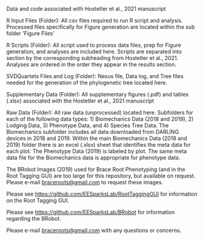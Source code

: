 Data and code associated with Hostetler et al., 2021 manuscript 

R Input Files (Folder): All csv files required to run R script and analysis. Processed files specifically for Figure generation are located within the sub folder 'Figure Files'

R Scripts (Folder): All script used to process data files, prep for Figure generation, and analyses are included here. Scripts are separated into section by the corresponding subheading from Hostetler et al., 2021. Analyses are ordered in the order they appear in the results section. 

SVDQuartets Files and Log (Folder): Nexus file, Data log, and Tree files needed for the generation of the phylogenetic tree located here. 

Supplementary Data (Folder): All supplementary figures (.pdf) and tables (.xlsx) associated with the Hostetler et al., 2021 manuscript  

Raw Data (Folder): All raw data (unprocessed) located here. Subfolders for each of the following data types: 1) Biomechanics Data (2018 and 2019), 2) Lodging Data, 3) Phenotype Data, and 4) Species Tree Data. The Biomechanics subfolder includes all data downloaded from DARLING devices in 2018 and 2019. Within the main Biomechanics Data (2018 and 2019) folder there is an excel (.xlsx) sheet that identifies the meta data for each plot. The Phenotype Data (2019) is labeled by plot. The same meta data file for the Biomechanics data is appropriate for phenotype data. 

The BRobot Images (2019) used for Brace Root Phenotyping (and in the Root Tagging GUI) are too large for this repository, but available on request. Please e-mail braceroots@gmail.com to request these images. 

Please see https://github.com/EESparksLab/RootTaggingGUI for information on the Root Tagging GUI.

Please see https://github.com/EESparksLab/BRobot for information regarding the BRobot.

Please e-mail braceroots@gmail.com with any questions or concerns. 
